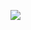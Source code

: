 
<!--[](https://static.wixstatic.com/media/1091dc_ac6b148df8d3431a94a6c43ae53d7a67.png/v1/fill/w_323,h_305,al_c,lg_1,q_85,enc_auto/1091dc_ac6b148df8d3431a94a6c43ae53d7a67.png) -->
![](https://ae01.alicdn.com/kf/Sa5ae8aec71074ba38f9aab9814d10d386.jpg_640x640Q90.jpg)
<!--
**dlamar228/dlamar228** is a ✨ _special_ ✨ repository because its `README.md` (this file) appears on your GitHub profile.

Here are some ideas to get you started:

- 🔭 I’m currently working on ...
- 🌱 I’m currently learning ...
- 👯 I’m looking to collaborate on ...
- 🤔 I’m looking for help with ...
- 💬 Ask me about ...
- 📫 How to reach me: ...
- 😄 Pronouns: ...
- ⚡ Fun fact: ...
-->
